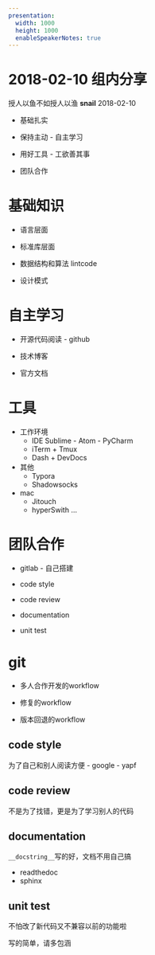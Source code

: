 ```yaml
---
presentation:
  width: 1000
  height: 1000
  enableSpeakerNotes: true
---
```


<!-- slide -->
# 2018-02-10 组内分享
授人以鱼不如授人以渔
__snail__
2018-02-10
<!-- slide -->
* 基础扎实

* 保持主动 - 自主学习

* 用好工具 - 工欲善其事

* 团队合作

<!-- slide -->
# 基础知识
* 语言层面

* 标准库层面

* 数据结构和算法 lintcode

* 设计模式

<!-- slide -->
# 自主学习

* 开源代码阅读 - github

* 技术博客

* 官方文档

<!-- slide -->
# 工具

* 工作环境
  * IDE Sublime - Atom - PyCharm
  * iTerm + Tmux
  * Dash + DevDocs
* 其他
  * Typora
  * Shadowsocks
* mac
  * Jitouch
  * hyperSwith ...

<!-- slide -->
# 团队合作

* gitlab - 自己搭建

* code style

* code review

* documentation

* unit test
<!-- slide vertical=true -->
# git
* 多人合作开发的workflow

* 修复的workflow

* 版本回退的workflow
<!-- slide vertical=true -->
## code style
为了自己和别人阅读方便 - google - yapf
<!-- slide vertical=true -->
## code review
不是为了找错，更是为了学习别人的代码
<!-- slide vertical=true -->
## documentation
`__docstring__`写的好，文档不用自己搞
* readthedoc
* sphinx
<!-- slide vertical=true -->
## unit test
不怕改了新代码又不兼容以前的功能啦

<!-- slide -->
写的简单，请多包涵
